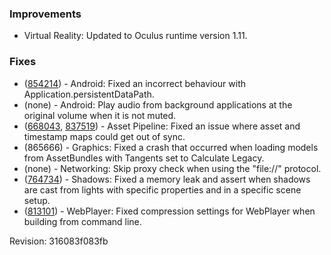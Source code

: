 ### Improvements

*   Virtual Reality: Updated to Oculus runtime version 1.11.

### Fixes

*   ([854214](https://issuetracker.unity3d.com/product/unity/issues/guid/854214/)) - Android: Fixed an incorrect behaviour with Application.persistentDataPath.
*   (none) - Android: Play audio from background applications at the original volume when it is not muted.
*   ([668043](https://issuetracker.unity3d.com/product/unity/issues/guid/668043/), [837519](https://issuetracker.unity3d.com/product/unity/issues/guid/837519/)) - Asset Pipeline: Fixed an issue where asset and timestamp maps could get out of sync.
*   (865666) - Graphics: Fixed a crash that occurred when loading models from AssetBundles with Tangents set to Calculate Legacy.
*   (none) - Networking: Skip proxy check when using the "file://" protocol.
*   ([764734](https://issuetracker.unity3d.com/product/unity/issues/guid/764734/)) - Shadows: Fixed a memory leak and assert when shadows are cast from lights with specific properties and in a specific scene setup.
*   ([813101](https://issuetracker.unity3d.com/product/unity/issues/guid/813101/)) - WebPlayer: Fixed compression settings for WebPlayer when building from command line.

Revision: 316083f083fb